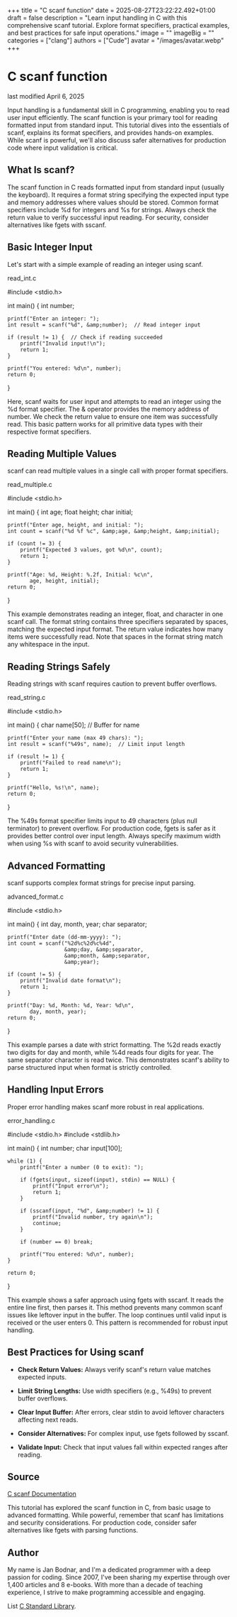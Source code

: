 +++
title = "C scanf function"
date = 2025-08-27T23:22:22.492+01:00
draft = false
description = "Learn input handling in C with this
comprehensive scanf tutorial. Explore format specifiers, practical examples, and
best practices for safe input operations."
image = ""
imageBig = ""
categories = ["clang"]
authors = ["Cude"]
avatar = "/images/avatar.webp"
+++

# C scanf function

last modified April 6, 2025

Input handling is a fundamental skill in C programming, enabling you to read user
input efficiently. The scanf function is your primary tool for
reading formatted input from standard input. This tutorial dives into the
essentials of scanf, explains its format specifiers, and provides
hands-on examples. While scanf is powerful, we'll also discuss safer
alternatives for production code where input validation is critical.

## What Is scanf?

The scanf function in C reads formatted input from standard input
(usually the keyboard). It requires a format string specifying the expected input
type and memory addresses where values should be stored. Common format
specifiers include %d for integers and %s for strings.
Always check the return value to verify successful input reading. For security,
consider alternatives like fgets with sscanf.

## Basic Integer Input

Let's start with a simple example of reading an integer using scanf.

read_int.c
  

#include &lt;stdio.h&gt;

int main() {
    int number;

    printf("Enter an integer: ");
    int result = scanf("%d", &amp;number);  // Read integer input

    if (result != 1) {  // Check if reading succeeded
        printf("Invalid input!\n");
        return 1;
    }

    printf("You entered: %d\n", number);
    return 0;
}

Here, scanf waits for user input and attempts to read an integer
using the %d format specifier. The &amp; operator provides
the memory address of number. We check the return value to ensure
one item was successfully read. This basic pattern works for all primitive data
types with their respective format specifiers.

## Reading Multiple Values

scanf can read multiple values in a single call with proper format
specifiers.

read_multiple.c
  

#include &lt;stdio.h&gt;

int main() {
    int age;
    float height;
    char initial;

    printf("Enter age, height, and initial: ");
    int count = scanf("%d %f %c", &amp;age, &amp;height, &amp;initial);

    if (count != 3) {
        printf("Expected 3 values, got %d\n", count);
        return 1;
    }

    printf("Age: %d, Height: %.2f, Initial: %c\n", 
           age, height, initial);
    return 0;
}

This example demonstrates reading an integer, float, and character in one
scanf call. The format string contains three specifiers separated
by spaces, matching the expected input format. The return value indicates how
many items were successfully read. Note that spaces in the format string match
any whitespace in the input.

## Reading Strings Safely

Reading strings with scanf requires caution to prevent buffer
overflows.

read_string.c
  

#include &lt;stdio.h&gt;

int main() {
    char name[50];  // Buffer for name

    printf("Enter your name (max 49 chars): ");
    int result = scanf("%49s", name);  // Limit input length

    if (result != 1) {
        printf("Failed to read name\n");
        return 1;
    }

    printf("Hello, %s!\n", name);
    return 0;
}

The %49s format specifier limits input to 49 characters (plus null
terminator) to prevent overflow. For production code, fgets is
safer as it provides better control over input length. Always specify maximum
width when using %s with scanf to avoid security
vulnerabilities.

## Advanced Formatting

scanf supports complex format strings for precise input parsing.

advanced_format.c
  

#include &lt;stdio.h&gt;

int main() {
    int day, month, year;
    char separator;

    printf("Enter date (dd-mm-yyyy): ");
    int count = scanf("%2d%c%2d%c%4d", 
                      &amp;day, &amp;separator, 
                      &amp;month, &amp;separator, 
                      &amp;year);

    if (count != 5) {
        printf("Invalid date format\n");
        return 1;
    }

    printf("Day: %d, Month: %d, Year: %d\n", 
           day, month, year);
    return 0;
}

This example parses a date with strict formatting. The %2d reads
exactly two digits for day and month, while %4d reads four digits
for year. The same separator character is read twice. This demonstrates
scanf's ability to parse structured input when format is strictly
controlled.

## Handling Input Errors

Proper error handling makes scanf more robust in real applications.

error_handling.c
  

#include &lt;stdio.h&gt;
#include &lt;stdlib.h&gt;

int main() {
    int number;
    char input[100];

    while (1) {
        printf("Enter a number (0 to exit): ");
        
        if (fgets(input, sizeof(input), stdin) == NULL) {
            printf("Input error\n");
            return 1;
        }

        if (sscanf(input, "%d", &amp;number) != 1) {
            printf("Invalid number, try again\n");
            continue;
        }

        if (number == 0) break;

        printf("You entered: %d\n", number);
    }

    return 0;
}

This example shows a safer approach using fgets with
sscanf. It reads the entire line first, then parses it. This method
prevents many common scanf issues like leftover input in the buffer.
The loop continues until valid input is received or the user enters 0. This
pattern is recommended for robust input handling.

## Best Practices for Using scanf

- **Check Return Values:** Always verify scanf's return value matches expected inputs.

- **Limit String Lengths:** Use width specifiers (e.g., %49s) to prevent buffer overflows.

- **Clear Input Buffer:** After errors, clear stdin to avoid leftover characters affecting next reads.

- **Consider Alternatives:** For complex input, use fgets followed by sscanf.

- **Validate Input:** Check that input values fall within expected ranges after reading.

## Source

[C scanf Documentation](https://en.cppreference.com/w/c/io/fscanf)

This tutorial has explored the scanf function in C, from basic
usage to advanced formatting. While powerful, remember that scanf
has limitations and security considerations. For production code, consider safer
alternatives like fgets with parsing functions.

## Author

My name is Jan Bodnar, and I'm a dedicated programmer with a deep passion for
coding. Since 2007, I've been sharing my expertise through over 1,400 articles
and 8 e-books. With more than a decade of teaching experience, I strive to make
programming accessible and engaging.

List [C Standard Library](/all/#clang-std).